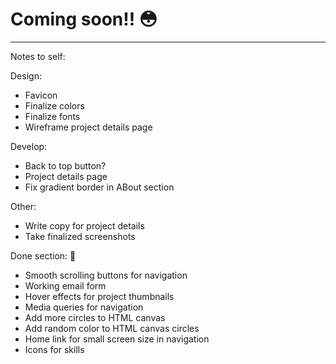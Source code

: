 # Coming soon!! 😳
---

Notes to self:

Design:
* Favicon
* Finalize colors
* Finalize fonts
* Wireframe project details page

Develop:
* Back to top button?
* Project details page
* Fix gradient border in ABout section

Other:
* Write copy for project details
* Take finalized screenshots

Done section: 🖖
* Smooth scrolling buttons for navigation
* Working email form
* Hover effects for project thumbnails
* Media queries for navigation
* Add more circles to HTML canvas
* Add random color to HTML canvas circles
* Home link for small screen size in navigation
* Icons for skills
